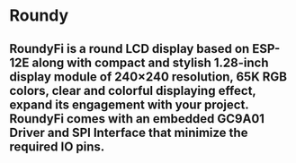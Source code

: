 # Roundy

## RoundyFi is a round LCD display based on ESP-12E along with compact and stylish 1.28-inch display module of 240×240 resolution, 65K RGB colors, clear and colorful displaying    effect, expand its engagement with your project. RoundyFi comes with an embedded GC9A01 Driver and SPI Interface that minimize the required IO pins.
